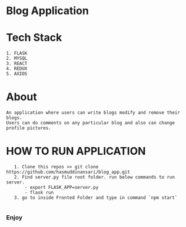 # Blog Application

# Tech Stack
```
1. FLASK
2. MYSQL
3. REACT
4. REDUX
5. AXIOS
```



# About

```
An application where users can write blogs modify and remove their blogs. 
Users can do comments on any particular blog and also can change profile pictures.

```



# HOW TO RUN APPLICATION
```
   1. Clone this repos >> git clone https://github.com/hasmuddinansari/blog_app.git 
   2. Find server.py file root folder. run below commands to run server. 
       - export FLASK_APP=server.py
       - flask run
   3. go to inside Fronted Folder and type in command `npm start`
   
```
 ### Enjoy
